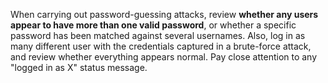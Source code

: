 When carrying out password-guessing attacks, review **whether any users appear to have more than one valid password**, or whether a specific password has been matched against several usernames. Also, log in as many different user with the credentials captured in a brute-force attack, and review whether everything appears normal. Pay close attention to any "logged in as X" status message.